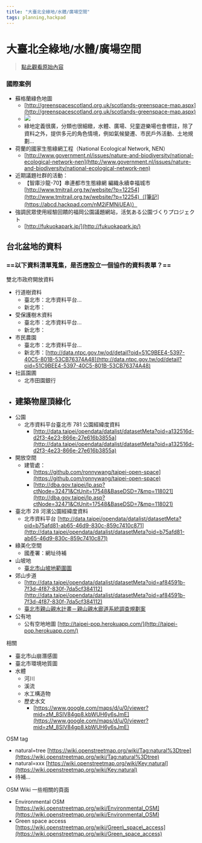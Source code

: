 ```yaml
---
title: "大臺北全綠地/水體/廣場空間"
tags: planning,hackpad
---
```


# 大臺北全綠地/水體/廣場空間

> [點此觀看原始內容](https://g0v.hackpad.tw/4OhZtlq15ef)


### 國際案例

- 蘇格蘭綠色地圖
    - [http://greenspacescotland.org.uk/scotlands-greenspace-map.aspx](http://greenspacescotland.org.uk/scotlands-greenspace-map.aspx)
    - ![](https://g0vhackmd.blob.core.windows.net/g0v-hackmd-images/upload_bdeea9e747d5b7a803fd676550daeb1b)
    - 綠地定義很廣，分類也很細緻，水體、廣場、兒童遊樂場也會標註，除了資料之外，提供多元的角色情境，例如氣候變遷、市民戶外活動、土地規劃...
- 荷蘭的國家生態綠網工程（National Ecological Network, NEN）
    - [http://www.government.nl/issues/nature-and-biodiversity/national-ecological-network-nen](http://www.government.nl/issues/nature-and-biodiversity/national-ecological-network-nen)
- 近期議題社群的活動：
    - 【智庫沙龍-70】串連都市生態綠網 編織永續幸福城市 [http://www.tmitrail.org.tw/website/?p=12254](http://www.tmitrail.org.tw/website/?p=12254)（[筆記](https://abcd.hackpad.com/nM2jFMNiUEA)）
- 強調民眾使用經驗回饋的福岡公園議題網站，活気ある公園づくりプロジェクト
    - [http://fukuokapark.jp/](http://fukuokapark.jp/)


## 台北盆地的資料

### ==以下資料清單蒐集，是否應設立一個協作的資料表單？==


雙北市政府開放資料
- 行道樹資料
    - 臺北市：北市資料平台...
    - 新北市：
- 受保護樹木資料
    - 臺北市：北市資料平台...
    - 新北市：
- 市民農園
    - 臺北市：北市資料平台...
    - 新北市：[http://data.ntpc.gov.tw/od/detail?oid=51C9BEE4-5397-40C5-801B-53CB76374A48](http://data.ntpc.gov.tw/od/detail?oid=51C9BEE4-5397-40C5-801B-53CB76374A48)
- 社區園圃
    - 北市田園銀行
- 建築物屋頂綠化
    -
- 公園
    - 北市資料平台臺北市 781 公園經緯度資料
        - [http://data.taipei/opendata/datalist/datasetMeta?oid=a132516d-d2f3-4e23-866e-27e616b3855a](http://data.taipei/opendata/datalist/datasetMeta?oid=a132516d-d2f3-4e23-866e-27e616b3855a)
- 開放空間
    - 建管處：
        - [https://github.com/ronnywang/taipei-open-space](https://github.com/ronnywang/taipei-open-space)
        - [http://dba.gov.taipei/lp.asp?ctNode=32471&CtUnit=17548&BaseDSD=7&mp=118021](http://dba.gov.taipei/lp.asp?ctNode=32471&CtUnit=17548&BaseDSD=7&mp=118021)
- 臺北市 28 河濱公園經緯度資料
    - 北市資料平台 [http://data.taipei/opendata/datalist/datasetMeta?oid=b75afd81-ab65-46d9-830c-859c7410c871](http://data.taipei/opendata/datalist/datasetMeta?oid=b75afd81-ab65-46d9-830c-859c7410c871)
- 綠美化空間
    - 國產署：網址待補
- 山坡地
    - [臺北市山坡地範圍圖](http://data.taipei/opendata/datalist/datasetMeta;jsessionid=1E5C9230F443B2587867B140378388FF?oid=7329dffa-833d-493a-a380-3af987f37c46)
- 郊山步道
    - [http://data.taipei/opendata/datalist/datasetMeta?oid=af84591b-7f3d-4f87-830f-7da5cf384112](http://data.taipei/opendata/datalist/datasetMeta?oid=af84591b-7f3d-4f87-830f-7da5cf384112)
    - [臺北市親山親水計畫－親山親水廊道系統調查規劃案](http://rdnet.taipei.gov.tw/xDCM/TPE_user/search_result_detail_research.jsp?xml_status&concount=3&dtdid0=0000000014&dtdid1=0000000015&dtdid2=0000000010&dtdid3=0000000007&searchtype=0&pagecount=10&condition0=%E5%9C%8B%E5%AE%85%E8%99%95&contype0=4&linktype0=2&condition1=%E9%83%BD%E5%B8%82%E7%99%BC%E5%B1%95%E5%B1%80&contype1=4&linktype1=2&condition2=%E9%83%BD%E7%99%BC%E5%B1%80&contype2=4&linktype2=2&xml_id=0000011328)
- 公有地
    - 公有空地地圖 [http://taipei-pop.herokuapp.com/](http://taipei-pop.herokuapp.com/)

相關
- 臺北市山崩潛感圖
- 臺北市環境地質圖
- 水體
    - 河川
    - 溪流
    - 水工構造物
    - 歷史水文
        - [https://www.google.com/maps/d/u/0/viewer?mid=zM_8SIV84gp8.kbWUH6y6sJmE](https://www.google.com/maps/d/u/0/viewer?mid=zM_8SIV84gp8.kbWUH6y6sJmE)

OSM tag
- natural=tree [https://wiki.openstreetmap.org/wiki/Tag:natural%3Dtree](https://wiki.openstreetmap.org/wiki/Tag:natural%3Dtree)
- natural=xxx [https://wiki.openstreetmap.org/wiki/Key:natural](https://wiki.openstreetmap.org/wiki/Key:natural)
- 待補...

OSM Wiki 一些相關的頁面
- Environmental OSM [https://wiki.openstreetmap.org/wiki/Environmental_OSM](https://wiki.openstreetmap.org/wiki/Environmental_OSM)
- Green space access [https://wiki.openstreetmap.org/wiki/Green\_space\_access](https://wiki.openstreetmap.org/wiki/Green_space_access)

